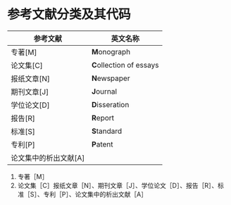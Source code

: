 # 参考文献分类及其代码



| 参考文献              | 英文名称                 |
| --------------------- | ------------------------ |
| 专著[M]               | **M**onograph            |
| 论文集[C]             | **C**ollection of essays |
| 报纸文章[N]           | **N**ewspaper            |
| 期刊文章[J]           | **J**ournal              |
| 学位论文[D]           | **D**isseration          |
| 报告[R]               | **R**eport               |
| 标准[S]               | **S**tandard             |
| 专利[P]               | **P**atent               |
| 论文集中的析出文献[A] |                          |



1. 专著［M］
2. 论文集［C］报纸文章［N］、期刊文章［J］、学位论文［D］、报告［R］、标准［S］、专利［P］、论文集中的析出文献［A］
